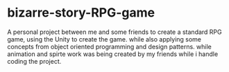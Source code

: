 # bizarre-story-RPG-game
A personal project between me and some friends to create a standard RPG game, using the Unity to create the game. while also applying some concepts from object oriented programming and design patterns. while animation and spirte work was being created by my friends while i handle coding the project.
